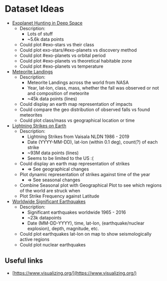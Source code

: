 # Dataset Ideas

- [Exoplanet Hunting in Deep Space](https://www.kaggle.com/keplersmachines/kepler-labelled-time-series-data)
  - Description:
    - Lots of stuff
    - ~5.6k data points
  - Could plot #exo-stars vs their class
  - Could plot exo-stars/#exo-planets vs discovery method
  - Could plot #exo-planets vs orbital period
  - Could plot #exo-planets vs theoretical habitable zone
  - Could plot #exo-planets vs temperature
- [Meteorite Landings](https://www.kaggle.com/nasa/meteorite-landings)
  - Description:
    - Meteorite Landings across the world from NASA
    - Year, lat-lon, class, mass, whether the fall was observed or not and composition of meteorite
    - ~45k data points (lines)
  - Could display an earth map representation of impacts
  - Could compare the geo distribution of observed falls vs found meteorites
  - Could plot class/mass vs geographical location or time
- [Lightning Strikes on Earth](https://www.kaggle.com/noaa/noaa-severe-weather-data-inventory)
  - Description:
    - Lightning Strikes from Vaisala NLDN 1986 - 2019
    - Date (YYYY-MM-DD), lat-lon (within 0.1 deg), count(?) of each strike
    - ~93M data points (lines)
    - Seems to be limited to the US :(
  - Could display an earth map representation of strikes
    - => See geographical changes
  - Plot dynamic representation of strikes against time of the year
    - => See seasonal changes
  - Combine Seasonal plot with Geographical Plot to see which regions of the world are struck when
  - Plot Strike Frequency against Latitude
- [Worldwide Significant Earthquakes](https://www.kaggle.com/usgs/earthquake-database)
  - Description:
    - Significant earthquakes worldwide 1965 - 2016
    - ~23k datapoints
    - Date (MM-DD-YYYY), time, lat-lon, (earthquake/nuclear explosion), depth, magnitude, etc.
  - Could plot earthquakes lat-lon on map to show seismologically active regions
  - Could plot nuclear earthquakes

## Useful links

- [https://www.visualizing.org/](https://www.visualizing.org/)